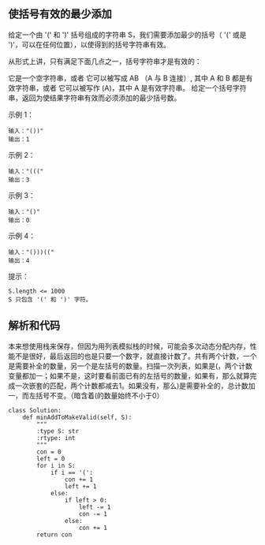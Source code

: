## 使括号有效的最少添加

给定一个由 '(' 和 ')' 括号组成的字符串 S，我们需要添加最少的括号（ '(' 或是 ')'，可以在任何位置），以使得到的括号字符串有效。

从形式上讲，只有满足下面几点之一，括号字符串才是有效的：

它是一个空字符串，或者
它可以被写成 AB （A 与 B 连接）, 其中 A 和 B 都是有效字符串，或者
它可以被写作 (A)，其中 A 是有效字符串。
给定一个括号字符串，返回为使结果字符串有效而必须添加的最少括号数。

示例 1：

	输入："())"
	输出：1
示例 2：

	输入："((("
	输出：3
示例 3：

	输入："()"
	输出：0
示例 4：

	输入："()))(("
	输出：4
 

提示：

	S.length <= 1000
	S 只包含 '(' 和 ')' 字符。

## 解析和代码

本来想使用栈来保存，但因为用列表模拟栈的时候，可能会多次动态分配内存，性能不是很好，最后返回的也是只要一个数字，就直接计数了。共有两个计数，一个是需要补全的数量，另一个是左括号的数量。扫描一次列表，如果是(，两个计数变量都加一；如果不是，这时要看前面已有的左括号的数量，如果有，那么就算完成一次嵌套的匹配，两个计数都减去1。如果没有，那么)是需要补全的，总计数加一，而左括号不变。（暗含着(的数量始终不小于0）

	class Solution:
	    def minAddToMakeValid(self, S):
	        """
	        :type S: str
	        :rtype: int
	        """
	        con = 0
	        left = 0
	        for i in S:
	            if i == '(':
	                con += 1
	                left += 1
	            else:
	                if left > 0:
	                    left -= 1
	                    con -= 1
	                else:
	                    con += 1
	        return con
